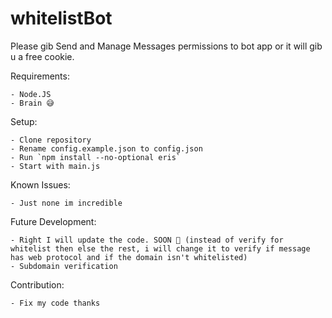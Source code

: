 # whitelistBot

Please gib Send and Manage Messages permissions to bot app or it will gib u a free cookie.

Requirements:

    - Node.JS
    - Brain 😅

Setup:

    - Clone repository
    - Rename config.example.json to config.json
    - Run `npm install --no-optional eris`
    - Start with main.js

Known Issues:

    - Just none im incredible

Future Development:

    - Right I will update the code. SOON 👀 (instead of verify for whitelist then else the rest, i will change it to verify if message has web protocol and if the domain isn't whitelisted)
    - Subdomain verification

Contribution:

    - Fix my code thanks